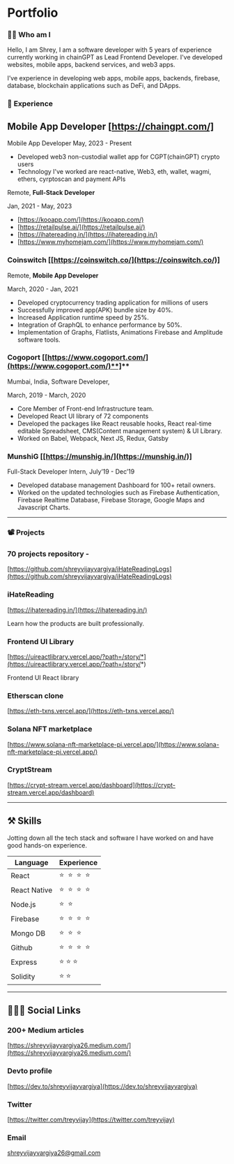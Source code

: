 # Portfolio

### 🤵🏻 Who am I

Hello, I am Shrey, I am a software developer with 5 years of experience currently working in chainGPT as Lead Frontend Developer. I've developed websites, mobile apps, backend services, and web3 apps. 

I’ve experience in developing web apps, mobile apps, backends, firebase, database,  blockchain applications such as DeFi, and DApps.

### 🏫 **Experience**


## Mobile App Developer [https://chaingpt.com/]
Mobile App Developer
May, 2023 - Present

- Developed web3 non-custodial wallet app for CGPT(chainGPT) crypto users
- Technology I've worked are react-native, Web3, eth, wallet, wagmi, ethers, cyrptoscan and payment APIs


Remote, **Full-Stack Developer**

Jan, 2021 - May, 2023
- [https://kooapp.com/](https://kooapp.com/)
- [https://retailpulse.ai/](https://retailpulse.ai/)
- [https://ihatereading.in/](https://ihatereading.in/)
- [https://www.myhomejam.com/](https://www.myhomejam.com/)

### Coinswitch [[https://coinswitch.co/](https://coinswitch.co/)]

Remote, **Mobile App Developer**

March, 2020 - Jan, 2021

- Developed cryptocurrency trading application for millions of users
- Successfully improved app(APK) bundle size by 40%.
- Increased Application runtime speed by 25%.
- Integration of GraphQL to enhance performance by 50%.
- Implementation of Graphs, Flatlists, Animations Firebase and Amplitude software tools.

### **Cogoport [**[https://www.cogoport.com/](https://www.cogoport.com/)**]**

Mumbai, India, Software Developer, 

March, 2019 - March, 2020

- Core Member of Front-end Infrastructure team.
- Developed React UI library of 72 components
- Developed the packages like React reusable hooks, React real-time editable Spreadsheet, CMS(Content management system) & UI Library.
- Worked on Babel, Webpack, Next JS, Redux, Gatsby

### MunshiG [[https://munshig.in/](https://munshig.in/)]

Full-Stack Developer Intern, July’19 - Dec’19

- Developed database management Dashboard for 100+ retail owners.
- Worked on the updated technologies such as Firebase Authentication, Firebase Realtime Database, Firebase Storage, Google Maps and Javascript Charts.

---

### 📽️ Projects

### 70 projects repository  -

[https://github.com/shreyvijayvargiya/iHateReadingLogs](https://github.com/shreyvijayvargiya/iHateReadingLogs)

### iHateReading

[https://ihatereading.in/](https://ihatereading.in/)

Learn how the products are built professionally.

### **Frontend UI Library**

[https://uireactlibrary.vercel.app/?path=/story/*](https://uireactlibrary.vercel.app/?path=/story/*)

Frontend UI React library

### Etherscan clone

[https://eth-txns.vercel.app/](https://eth-txns.vercel.app/)

### Solana NFT marketplace

[https://www.solana-nft-marketplace-pi.vercel.app/](https://www.solana-nft-marketplace-pi.vercel.app/)

### CryptStream

 [https://crypt-stream.vercel.app/dashboard](https://crypt-stream.vercel.app/dashboard)

---

## ⚒️  Skills

Jotting down all the tech stack and software I have worked on and have good hands-on experience. 

| Language | Experience |
| --- | --- |
| React | ⭐  ⭐  ⭐  ⭐   |
| React Native | ⭐  ⭐  ⭐  ⭐   |
| Node.js | ⭐  ⭐   |
| Firebase | ⭐  ⭐  ⭐  ⭐   |
| Mongo DB | ⭐  ⭐  ⭐   |
| Github | ⭐  ⭐  ⭐  ⭐   |
| Express  |  ⭐ ⭐ ⭐ |
| Solidity | ⭐ ⭐  |

---

## 👨🏻‍🎨 Social Links

### 200+ Medium articles

[https://shreyvijayvargiya26.medium.com/](https://shreyvijayvargiya26.medium.com/)

### Devto profile

[https://dev.to/shreyvijayvargiya](https://dev.to/shreyvijayvargiya)

### Twitter

[https://twitter.com/treyvijay](https://twitter.com/treyvijay)

### Email

[shreyvijayvargiya26@gmail.com](https://mail.google.com/mail/u/0/#inbox)
